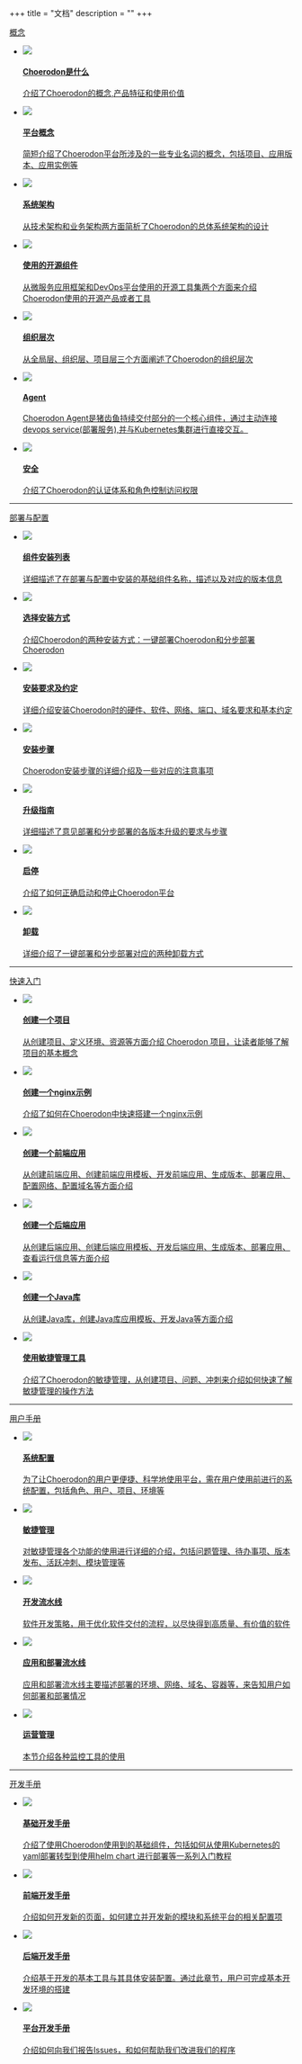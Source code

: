  +++
title = "文档"
description = ""
+++

<div class="docs-home-content">
    <div class="doc-home">
        <a href="./concept" class="doc-home-head">概念</a>
        <ul>
            <li>
                <div class="access-list-item">
                    <a href="./concept/choerodon-concept">
                        <div class="item-head">
                            <img class="n-max" src="/img/docs/home/1.svg"/>
                            <h4>Choerodon是什么</h4>
                        </div>
                        <p>介绍了Choerodon的概念,产品特征和使用价值</p>
                    </a>
                <div>
            </li>
            <li>
                <div class="access-list-item">
                    <a href="./concept/platform-concept">
                        <div class="item-head">
                            <img class="n-max" src="/img/docs/home/2.svg"/>
                            <h4>平台概念</h4>
                        </div>
                        <p>简短介绍了Choerodon平台所涉及的一些专业名词的概念，包括项目、应用版本、应用实例等</p>
                    </a>
                </div>
            </li>
            <li>
                <div class="access-list-item">
                    <a href="./concept/choerodon-system-architecture">
                        <div class="item-head">
                            <img class="n-max" src="/img/docs/home/3.svg"/>
                            <h4>系统架构</h4>
                        </div>
                        <p>从技术架构和业务架构两方面简析了Choerodon的总体系统架构的设计</p>
                    </a>
                </div>
            </li>
            <li>
                <div class="access-list-item">
                    <a href="./concept/choerodon-opensource-component">
                        <div class="item-head">
                            <img class="n-max" src="/img/docs/home/4.svg"/>
                            <h4>使用的开源组件</h4>
                        </div>
                        <p>从微服务应用框架和DevOps平台使用的开源工具集两个方面来介绍Choerodon使用的开源产品或者工具</p>
                    </a>
                </div>
            </li>
            <li>
                <div class="access-list-item">
                    <a href="./concept/choerodon-org">
                        <div class="item-head">
                            <img class="n-max" src="/img/docs/home/5.svg"/>
                            <h4>组织层次</h4>
                        </div>
                        <p>从全局层、组织层、项目层三个方面阐述了Choerodon的组织层次</p>
                    </a>
                </div>
            </li>
            <li>
                <div class="access-list-item">
                    <a href="./concept/choerodon-agent">
                        <div class="item-head">
                            <img class="n-max" src="/img/docs/home/choerodon-agent.svg"/>
                            <h4>Agent</h4>
                        </div>
                        <p>Choerodon Agent是猪齿鱼持续交付部分的一个核心组件，通过主动连接devops service(部署服务),并与Kubernetes集群进行直接交互。</p>
                    </a>
                </div>
            </li>
            <li>
                <div class="access-list-item">
                    <a href="./concept/security">
                        <div class="item-head">
                            <img class="n-max" src="/img/docs/home/6.svg"/>
                            <h4>安全</h4>
                        </div>
                        <p>介绍了Choerodon的认证体系和角色控制访问权限</p>
                    </a>
                </div>
            </li>
        </ul>
    </div>
    <hr>
    <div class="doc-home">
        <a href="./installation-configuration" class="doc-home-head">部署与配置</a>
        <ul>
            <li>
                <div class="access-list-item">
                    <a href="./installation-configuration/install-list/">
                        <div class="item-head">
                            <img class="n-max" src="/img/docs/home/install-list.svg"/>
                            <h4>组件安装列表</h4>
                        </div>
                        <p>详细描述了在部署与配置中安装的基础组件名称，描述以及对应的版本信息</p>
                    </a>
                <div>
            </li>
            <li>
                <div class="access-list-item">
                    <a href="./installation-configuration/switch-install/">
                        <div class="item-head">
                            <img class="n-max" src="/img/docs/home/switch-install.svg"/>
                            <h4>选择安装方式</h4>
                        </div>
                        <p>介绍Choerodon的两种安装方式：一键部署Choerodon和分步部署Choerodon</p>
                    </a>
                </div>
            </li>
            <li>
                <div class="access-list-item">
                    <a href="./installation-configuration/pre-install/">
                        <div class="item-head">
                            <img class="n-max" src="/img/docs/home/pre-install.svg"/>
                            <h4>安装要求及约定</h4>
                        </div>
                        <p>详细介绍安装Choerodon时的硬件、软件、网络、端口、域名要求和基本约定</p>
                    </a>
                </div>
            </li>
            <li>
                <div class="access-list-item">
                    <a href="./installation-configuration/steps/">
                        <div class="item-head">
                            <img class="n-max" src="/img/docs/home/steps.svg"/>
                            <h4>安装步骤</h4>
                        </div>
                        <p>Choerodon安装步骤的详细介绍及一些对应的注意事项</p>
                    </a>
                </div>
            </li>
            <li>
                <div class="access-list-item">
                    <a href="./installation-configuration/update/">
                        <div class="item-head">
                            <img class="n-max" src="/img/docs/home/update.svg"/>
                            <h4>升级指南</h4>
                        </div>
                        <p>详细描述了意见部署和分步部署的各版本升级的要求与步骤</p>
                    </a>
                </div>
            </li>
            <li>
                <div class="access-list-item">
                    <a href="./installation-configuration/stop/">
                        <div class="item-head">
                            <img class="n-max" src="/img/docs/home/stop.svg"/>
                            <h4>启停</h4>
                        </div>
                        <p>介绍了如何正确启动和停止Choerodon平台</p>
                    </a>
                </div>
            </li>
            <li>
                <div class="access-list-item">
                    <a href="./installation-configuration/uninstall/">
                        <div class="item-head">
                            <img class="n-max" src="/img/docs/home/uninstall.svg"/>
                            <h4>卸载</h4>
                        </div>
                        <p>详细介绍了一键部署和分步部署对应的两种卸载方式</p>
                    </a>
                </div>
            </li>
        </ul>
    </div>
    <hr>
    <div class="doc-home">
        <a href="./quick-start" class="doc-home-head">快速入门</a>
        <ul>
            <li>
                <div class="access-list-item">
                    <a href="./quick-start/project">
                        <div class="item-head">
                            <img class="n-max" src="/img/docs/home/10.svg"/>
                            <h4>创建一个项目</h4>
                        </div>
                        <p>从创建项目、定义环境、资源等方面介绍 Choerodon 项目，让读者能够了解项目的基本概念</p>
                    </a>
                </div>
            </li>
            <li>
                <div class="access-list-item">
                    <a href="./quick-start/nginx-demo">
                        <div class="item-head">
                            <img class="n-max" src="/img/docs/home/11.svg" >
                            <h4>创建一个nginx示例</h4>
                        </div>
                        <p>介绍了如何在Choerodon中快速搭建一个nginx示例</p>
                    </a>
                </div>
            </li>
            <li>
                <div class="access-list-item">
                    <a href="./quick-start/microservice-front">
                        <div class="item-head">
                            <img class="n-max" src="/img/docs/home/12.svg"/>
                            <h4>创建一个前端应用</h4>
                        </div>
                        <p>从创建前端应用、创建前端应用模板、开发前端应用、生成版本、部署应用、配置网络、配置域名等方面介绍</p>
                    </a>
                <div>
            </li>
            <li>
                <div class="access-list-item">
                    <a href="./quick-start/microservice-backend">
                        <div class="item-head">
                            <img class="n-max" src="/img/docs/home/13.svg"/>
                            <h4>创建一个后端应用</h4>
                        </div>
                        <p>从创建后端应用、创建后端应用模板、开发后端应用、生成版本、部署应用、查看运行信息等方面介绍</p>
                    </a>
                </div>
            </li>
            <li>
                <div class="access-list-item">
                    <a href="./quick-start/web-application">
                        <div class="item-head">
                            <img class="n-max" src="/img/docs/home/14.svg"/>
                            <h4>创建一个Java库</h4>
                        </div>
                        <p>从创建Java库，创建Java库应用模板、开发Java等方面介绍</p>
                    </a>
                </div>
            </li>
            <li>
                <div class="access-list-item">
                    <a href="./quick-start/agile">
                        <div class="item-head">
                            <img class="n-max" src="/img/docs/home/use-agile.svg"/>
                            <h4>使用敏捷管理工具</h4>
                        </div>
                        <p>介绍了Choerodon的敏捷管理，从创建项目、问题、冲刺来介绍如何快速了解敏捷管理的操作方法</p>
                    </a>
                </div>
            </li>
        </ul>
    </div>
    <hr>
    <div class="doc-home">
        <a href="./user-guide" class="doc-home-head">用户手册</a>
        <ul>
            <li>
                <div class="access-list-item">
                    <a href="./user-guide/system-configuration">
                        <div class="item-head">
                            <img class="n-max" src="/img/docs/home/15.svg"/>
                            <h4>系统配置</h4>
                        </div>
                        <p>为了让Choerodon的用户更便捷、科学地使用平台，需在用户使用前进行的系统配置，包括角色、用户、项目、环境等</p>
                    </a>
                <div>
            </li>
            <li>
                <div class="access-list-item">
                    <a href="./user-guide/agile">
                        <div class="item-head">
                            <img class="n-max" src="/img/docs/home/agile.svg"/>
                            <h4>敏捷管理</h4>
                        </div>
                        <p>对敏捷管理各个功能的使用进行详细的介绍，包括问题管理、待办事项、版本发布、活跃冲刺、模块管理等</p>
                    </a>
                <div>
            </li>
            <li>
                <div class="access-list-item">
                    <a href="./user-guide/development-pipeline">
                        <div class="item-head">
                            <img class="n-max" src="/img/docs/home/16.svg"/>
                            <h4>开发流水线</h4>
                        </div>
                        <p>软件开发策略，用于优化软件交付的流程，以尽快得到高质量、有价值的软件</p>
                    </a>
                </div>
            </li>
            <li>
                <div class="access-list-item">
                    <a href="./user-guide/deployment-pipeline">
                        <div class="item-head">
                            <img class="n-max" src="/img/docs/home/17.svg"/>
                            <h4>应用和部署流水线</h4>
                        </div>
                        <p>应用和部署流水线主要描述部署的环境、网络、域名、容器等，来告知用户如何部署和部署情况</p>
                    </a>
                <div>
            </li>
            <li>
                <div class="access-list-item">
                    <a href="./user-guide/operating-manage">
                        <div class="item-head">
                            <img class="n-max" src="/img/docs/home/18.svg"/>
                            <h4>运营管理</h4>
                        </div>
                        <p>本节介绍各种监控工具的使用</p>
                    </a>
                <div>
            </li>
        </ul>
    </div>
    <hr>
    <div class="doc-home">
        <a href="./development-guide" class="doc-home-head">开发手册</a>
        <ul>
            <li>
                <div class="access-list-item">
                    <a href="./development-guide/basic  ">
                        <div class="item-head">
                            <img class="n-max" src="/img/docs/home/19.svg"/>
                            <h4>基础开发手册</h4>
                        </div>
                        <p>介绍了使用Choerodon使用到的基础组件，包括如何从使用Kubernetes的yaml部署转型到使用helm chart 进行部署等一系列入门教程</p>
                    </a>
                </div>
            </li>
            <li>
                <div class="access-list-item">
                    <a href="./development-guide/front">
                        <div class="item-head">
                            <img class="n-max" src="/img/docs/home/20.svg"/>
                            <h4>前端开发手册</h4>
                        </div>
                        <p>介绍如何开发新的页面，如何建立并开发新的模块和系统平台的相关配置项</p>
                    </a>
                </div>
            </li>
            <li>
                <div class="access-list-item">
                    <a href="./development-guide/backend">
                        <div class="item-head">
                            <img class="n-max" src="/img/docs/home/21.svg"/>
                            <h4>后端开发手册</h4>
                        </div>
                        <p>介绍基于开发的基本工具与其具体安装配置。通过此章节，用户可完成基本开发环境的搭建</p>
                    </a>
                </div>
            </li>
            <li>
                <div class="access-list-item">
                    <a href="./development-guide/platform">
                        <div class="item-head">
                            <img class="n-max" src="/img/docs/home/22.svg"/>
                            <h4>平台开发手册</h4>
                        </div>
                        <p>介绍如何向我们报告Issues，和如何帮助我们改进我们的程序</p>
                    </a>
                </div>
            </li>
        </ul>
    </div>
</div>
